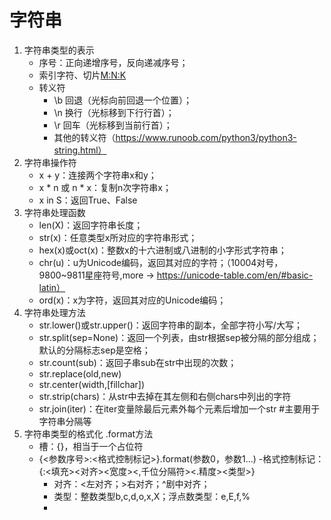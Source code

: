 # 字符串
1. 字符串类型的表示
   - 序号：正向递增序号，反向递减序号；
   - 索引字符、切片[M:N:K](从第M位开始，到N位前取切片，K是步长，如果是负数则实现逆序)
   - 转义符
     - \b 回退（光标向前回退一个位置）；
     - \n 换行（光标移到下行行首）；
     - \r 回车（光标移到当前行首）；
     - 其他的转义符（https://www.runoob.com/python3/python3-string.html）
2. 字符串操作符
   - x + y：连接两个字符串x和y；
   - x * n 或 n * x：复制n次字符串x；
   - x in S：返回True、False
3. 字符串处理函数
   - len(X)：返回字符串长度；
   - str(x)：任意类型x所对应的字符串形式；
   - hex(x)或oct(x)：整数x的十六进制或八进制的小字形式字符串；
   - chr(u)：u为Unicode编码，返回其对应的字符；（10004对号，9800~9811星座符号,more -> https://unicode-table.com/en/#basic-latin）
   - ord(x)：x为字符，返回其对应的Unicode编码；
4. 字符串处理方法
   - str.lower()或str.upper()：返回字符串的副本，全部字符小写/大写；
   - str.split(sep=None)：返回一个列表，由str根据sep被分隔的部分组成；默认的分隔标志sep是空格；
   - str.count(sub)：返回子串sub在str中出现的次数；
   - str.replace(old,new)
   - str.center(width,[fillchar])
   - str.strip(chars)：从str中去掉在其左侧和右侧chars中列出的字符
   - str.join(iter)：在iter变量除最后元素外每个元素后增加一个str #主要用于字符串分隔等
5. 字符串类型的格式化 .format方法
   - 槽：{}，相当于一个占位符
   - {<参数序号>:<格式控制标记>}.format(参数0，参数1...)
     -格式控制标记：{:<填充><对齐><宽度><,千位分隔符><.精度><类型>}
       - 对齐：<左对齐；>右对齐；^剧中对齐；
       - 类型：整数类型b,c,d,o,x,X；浮点数类型：e,E,f,%
     - 